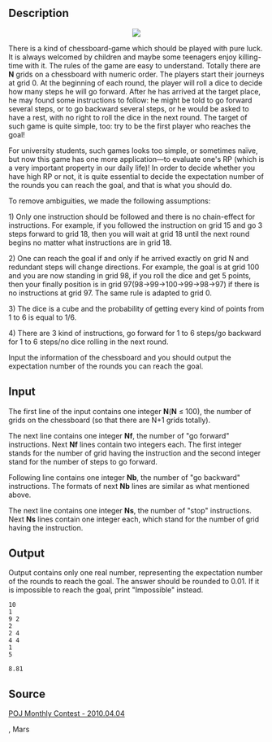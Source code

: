 <h2>Description</h2><div><center><img src="images/3756.jpg"></center><p>There is a kind of chessboard-game which should be played with pure luck. It is always welcomed by children and maybe some teenagers enjoy killing-time with it. The rules of the game are easy to understand. Totally there are <b>N</b> grids on a chessboard with numeric order. The players start their journeys at grid 0. At the beginning of each round, the player will roll a dice to decide how many steps he will go forward. After he has arrived at the target place, he may found some instructions to follow: he might be told to go forward several steps, or to go backward several steps, or he would be asked to have a rest, with no right to roll the dice in the next round. The target of such game is quite simple, too: try to be the first player who reaches the goal! </p><p>For university students, such games looks too simple, or sometimes naïve, but now this game has one more application—to evaluate one's RP (which is a very important property in our daily life)! In order to decide whether you have high RP or not, it is quite essential to decide the expectation number of the rounds you can reach the goal, and that is what you should do. </p><p>To remove ambiguities, we made the following assumptions: </p><p>1)	Only one instruction should be followed and there is no chain-effect for instructions. For example, if you followed the instruction on grid 15 and go 3 steps forward to grid 18, then you will wait at grid 18 until the next round begins no matter what instructions are in grid 18. </p><p>2)	One can reach the goal if and only if he arrived exactly on grid N and redundant steps will change directions. For example, the goal is at grid 100 and you are now standing in grid 98, if you roll the dice and get 5 points, then your finally position is in grid 97(98-&gt;99-&gt;100-&gt;99-&gt;98-&gt;97) if there is no instructions at grid 97. The same rule is adapted to grid 0. </p><p>3)	The dice is a cube and the probability of getting every kind of points from 1 to 6 is equal to 1/6. </p><p>4)	There are 3 kind of instructions, go forward for 1 to 6 steps/go backward for 1 to 6 steps/no dice rolling in the next round. </p><p>Input the information of the chessboard and you should output the expectation number of the rounds you can reach the goal. </p></div><h2>Input</h2><div><p>The first line of the input contains one integer <b>N</b>(<b>N</b> ≤ 100), the number of grids on the chessboard (so that there are N+1 grids totally). </p><p>The next line contains one integer <b>Nf</b>, the number of "go forward" instructions. Next <b>Nf</b> lines contain two integers each. The first integer stands for the number of grid having the instruction and the second integer stand for the number of steps to go forward. </p><p>Following line contains one integer <b>Nb</b>, the number of "go backward" instructions. The formats of next <b>Nb</b> lines are similar as what mentioned above. </p><p>The next line contains one integer <b>Ns</b>, the number of "stop" instructions. Next <b>Ns</b> lines contain one integer each, which stand for the number of grid having the instruction. </p></div><h2>Output</h2><div><p>Output contains only one real number, representing the expectation number of the rounds to reach the goal. The answer should be rounded to 0.01. If it is impossible to reach the goal, print "Impossible" instead.</p></div><pre><code class="language-input1">10
1
9 2
2
2 4
4 4
1
5
</code></pre><pre><code class="language-output1">8.81</code></pre><h2>Source</h2><a href="searchproblem?field=source&amp;key=POJ+Monthly+Contest+-+2010.04.04">POJ Monthly Contest - 2010.04.04</a><p>, Mars</p>